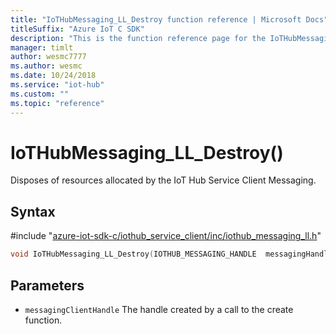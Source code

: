 ```yaml
---                             
title: "IoTHubMessaging_LL_Destroy function reference | Microsoft Docs" 
titleSuffix: "Azure IoT C SDK"            
description: "This is the function reference page for the IoTHubMessaging_LL_Destroy() function in the Azure IoT C SDK. This SDK is used with Azure IoT Hub and Azure IoT Hub Device Provisioning Service"            
manager: timlt                 
author: wesmc7777              
ms.author: wesmc               
ms.date: 10/24/2018                    
ms.service: "iot-hub"             
ms.custom: ""                
ms.topic: "reference"        
---                            
```


# IoTHubMessaging_LL_Destroy()

Disposes of resources allocated by the IoT Hub Service Client Messaging.

## Syntax

\#include "[azure-iot-sdk-c/iothub_service_client/inc/iothub_messaging_ll.h](../iothub-messaging-ll-h.md)"  
```C
void IoTHubMessaging_LL_Destroy(IOTHUB_MESSAGING_HANDLE  messagingHandle);
```

## Parameters
* `messagingClientHandle` The handle created by a call to the create function.

